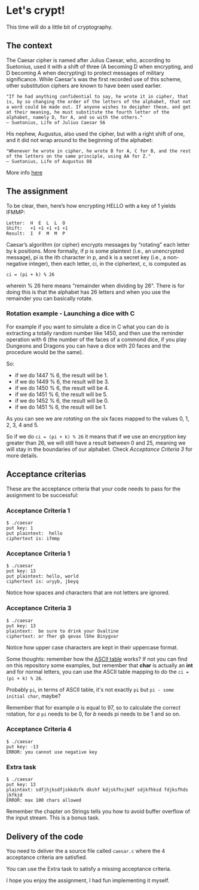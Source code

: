 # Let's crypt!

This time will do a little bit of cryptography.

## The context

The Caesar cipher is named after Julius Caesar, who, according to Suetonius, used it with a shift of three (A becoming D when encrypting, and D becoming A when decrypting) to protect messages of military significance. While Caesar's was the first recorded use of this scheme, other substitution ciphers are known to have been used earlier.

    "If he had anything confidential to say, he wrote it in cipher, that is, by so changing the order of the letters of the alphabet, that not a word could be made out. If anyone wishes to decipher these, and get at their meaning, he must substitute the fourth letter of the alphabet, namely D, for A, and so with the others."
    — Suetonius, Life of Julius Caesar 56

His nephew, Augustus, also used the cipher, but with a right shift of one, and it did not wrap around to the beginning of the alphabet:

    "Whenever he wrote in cipher, he wrote B for A, C for B, and the rest of the letters on the same principle, using AA for Z."
    — Suetonius, Life of Augustus 88

More info [here](https://en.wikipedia.org/wiki/Caesar_cipher)

## The assignment

To be clear, then, here’s how encrypting HELLO with a key of 1 yields IFMMP:

```
Letter:  H  E  L  L  O
Shift:   +1 +1 +1 +1 +1
Result:  I  F  M  M  P
```

Caesar’s algorithm (or cipher) encrypts messages by “rotating” each letter by k positions. More formally, if p is some plaintext (i.e., an unencrypted message), pi is the ith character in p, and k is a secret key (i.e., a non-negative integer), then each letter, ci, in the ciphertext, c, is computed as

`ci = (pi + k) % 26`

wherein % 26 here means "remainder when dividing by 26". There is for doing this is that the alphabet has 26 letters and when you use the remainder you can basically rotate.

### Rotation example - Launching a dice with C

For example if you want to simulate a dice in C what you can do is extracting a totally random number like 1450, and then use the reminder operation with 6 (the number of the faces of a commond dice, if you play Dungeons and Dragons you can have a dice with 20 faces and the procedure would be the same).

So:

- if we do 1447 % 6, the result will be 1.
- if we do 1449 % 6, the result will be 3.
- if we do 1450 % 6, the result will be 4.
- if we do 1451 % 6, the result will be 5.
- if we do 1452 % 6, the result will be 0.
- if we do 1451 % 6, the result will be 1.

As you can see we are *rotating* on the six faces mapped to the values 0, 1, 2, 3, 4 and 5.

So if we do `ci = (pi + k) % 26` it means that if we use an encryption key greater than 26, we will still have a result between 0 and 25, meaning we will stay in the boundaries of our alphabet. Check *Acceptance Criteria 3* for more details. 

## Acceptance criterias

These are the acceptance criteria that your code needs to pass for the assignment to be successful:

### Acceptance Criteria 1

```
$ ./caesar
put key: 1
put plaintext:  hello
ciphertext is: ifmmp
```

### Acceptance Criteria 1

```
$ ./caesar
put key: 13
put plaintext: hello, world
ciphertext is: uryyb, jbeyq
```

Notice how spaces and characters that are not letters are ignored.

### Acceptance Criteria 3

```
$ ./caesar
put key: 13
plaintext:  be sure to drink your Ovaltine
ciphertext: or fher gb qevax lbhe Binygvar
```

Notice how upper case characters are kept in their uppercase format. 

Some thoughts: remember how the [ASCII table](http://www.asciitable.com/) works? If not you can find on this repository some examples, but remember that **char** is actually an **int** and for normal letters, you can use the ASCII table mapping to do the `ci = (pi + k) % 26`.

Probably `pi`, in terms of ASCII table, it's not exactly `pi` but `pi - some initial char`, maybe?

Remember that for example *a* is equal to 97, so to calculate the correct rotation, for *a* `pi` needs to be 0, for *b* needs pi needs to be 1 and so on.

### Acceptance Criteria 4

```
$ ./caesar
put key: -13
ERROR: you cannot use negative key
```

### Extra task

```
$ ./caesar
put key: 13
plaintext: sdfjhjksdfjskkdsfk dkshf kdjskfhsjkdf sdjkfhksd fdjksfhds jkfkjd
ERROR: max 100 chars allowed
```

Remember the chapter on Strings tells you how to avoid buffer overflow of the input stream. This is a bonus task.

## Delivery of the code

You need to deliver the a source file called `caesar.c` where the 4 acceptance criteria are satisfied.

You can use the Extra task to satisfy a missing acceptance criteria.

I hope you enjoy the assignment, I had fun implementing it myself.
